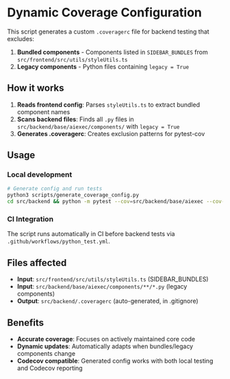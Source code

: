 # Dynamic Coverage Configuration

This script generates a custom `.coveragerc` file for backend testing that excludes:

1. **Bundled components** - Components listed in `SIDEBAR_BUNDLES` from `src/frontend/src/utils/styleUtils.ts`
2. **Legacy components** - Python files containing `legacy = True`

## How it works

1. **Reads frontend config**: Parses `styleUtils.ts` to extract bundled component names
2. **Scans backend files**: Finds all `.py` files in `src/backend/base/aiexec/components/` with `legacy = True`
3. **Generates .coveragerc**: Creates exclusion patterns for pytest-cov

## Usage

### Local development
```bash
# Generate config and run tests
python3 scripts/generate_coverage_config.py
cd src/backend && python -m pytest --cov=src/backend/base/aiexec --cov-config=.coveragerc
```

### CI Integration
The script runs automatically in CI before backend tests via `.github/workflows/python_test.yml`.

## Files affected

- **Input**: `src/frontend/src/utils/styleUtils.ts` (SIDEBAR_BUNDLES)
- **Input**: `src/backend/base/aiexec/components/**/*.py` (legacy components)
- **Output**: `src/backend/.coveragerc` (auto-generated, in .gitignore)

## Benefits

- **Accurate coverage**: Focuses on actively maintained core code
- **Dynamic updates**: Automatically adapts when bundles/legacy components change
- **Codecov compatible**: Generated config works with both local testing and Codecov reporting